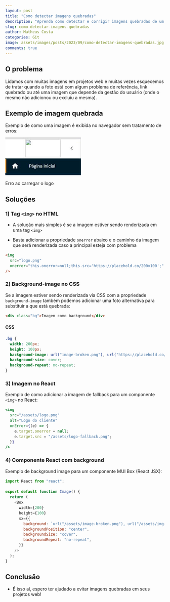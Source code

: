 ```yaml
---
layout: post
title: "Como detectar imagens quebradas"
description: "Aprenda como detectar e corrigir imagens quebradas de um site"
slug: como-detectar-imagens-quebradas
author: Matheus Costa
categories: Git
image: assets/images/posts/2023/09/como-detectar-imagens-quebradas.jpg
comments: true
---
```


## O problema

Lidamos com muitas imagens em projetos web e muitas vezes esquecemos de tratar quando a foto está com algum problema de referência, link quebrado ou até uma imagem que depende da gestão do usuário (onde o mesmo não adicionou ou excluiu a mesma).

## Exemplo de imagem quebrada

Exemplo de como uma imagem é exibida no navegador sem tratamento de erros:

![Erro ao carregar o logo](/assets/images/posts/2023/09/exemplo-erro.jpg)

Erro ao carregar o logo

## Soluções

### 1) Tag `<img>` no HTML

- A solução mais simples é se a imagem estiver sendo renderizada em uma tag `<img>`

- Basta adicionar a propriedade `onerror` abaixo e o caminho da imagem que será renderizada caso a principal esteja com problema

```html
<img
  src="logo.png"
  onerror="this.onerror=null;this.src='https://placehold.co/200x100';"
/>
```

### 2) Background-image no CSS

Se a imagem estiver sendo renderizada via CSS com a propriedade `background-image` também podemos adicionar uma foto alternativa para substituir a que está quebrada:

```html
<div class="bg">Imagem como background</div>
```

#### CSS

```css
.bg {
  width: 200px;
  height: 100px;
  background-image: url("image-broken.png"), url("https://placehold.co/200x100");
  background-size: cover;
  background-repeat: no-repeat;
}
```

### 3) Imagem no React

Exemplo de como adicionar a imagem de fallback para um componente `<img>` no React:

```jsx
<img
  src="/assets/logo.png"
  alt="Logo do cliente"
  onError={(e) => {
    e.target.onerror = null;
    e.target.src = "/assets/logo-fallback.png";
  }}
/>
```

### 4) Componente React com background

Exemplo de background image para um componente MUI Box (React JSX):

```js
import React from "react";

export default function Image() {
  return (
    <Box
      width={200}
      height={100}
      sx={{
        background: `url("/assets/image-broken.png"), url("/assets/img-fallback.svg")`,
        backgroundPosition: "center",
        backgroundSize: "cover",
        backgroundRepeat: "no-repeat",
      }}
    />
  );
}
```

## Conclusão

- É isso aí, espero ter ajudado a evitar imagens quebradas em seus projetos web!
